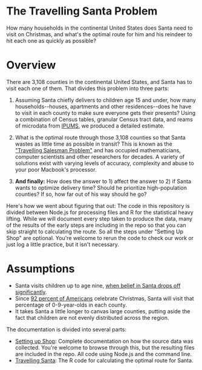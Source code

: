 # The Travelling Santa Problem

How many households in the continental United States does Santa need to visit on Christmas, and what's the optimal route for him and his reindeer to hit each one as quickly as possible?

# Overview
There are 3,108 counties in the continental United States, and Santa has to visit each one of them. That divides this problem into three parts:

1. Assuming Santa chiefly delivers to children age 15 and under, how many households--houses, apartments and other residences--does he have to visit in each county to make sure everyone gets their presents? Using a combination of Census tables, granular Census tract data, and reams of microdata from [IPUMS](https://www.ipums.org/), we produced a detailed estimate.

2. What is the optimal route through those 3,108 counties so that Santa wastes as little time as possible in transit? This is known as the ["Travelling Salesman Problem"](https://en.wikipedia.org/wiki/Travelling_salesman_problem) and has occupied mathematicians, computer scientists and other researchers for decades. A variety of solutions exist with varying levels of accuracy, complexity and abuse to your poor Macbook's processor.

3. **And finally:** How does the answer to 1) affect the answer to 2) if Santa wants to optimize delivery time? Should he prioritize high-population counties? If so, how far out of his way should he go?

Here's how we went about figuring that out: The code in this repository is divided between Node.js for processing files and R for the statistical heavy lifting. While we will document every step taken to produce the data, many of the results of the early steps are including in the repo so that you can skip straight to calculating the route. So all the steps under "Setting Up Shop" are optional. You're welcome to rerun the code to check our work or just log a little practice, but it isn't necessary.

# Assumptions
+ Santa visits children up to age nine, [when belief in Santa drops off significantly](https://www.theatlantic.com/health/archive/2014/12/when-do-kids-stop-believing-in-santa/383958/).
+ Since [92 percent of Americans](http://www.pewresearch.org/fact-tank/2015/12/21/5-facts-about-christmas-in-america/) celebrate Christmas, Santa will visit that percentage of 0-9-year-olds in each county.
+ It takes Santa a little longer to canvas large counties, putting aside the fact that children are not evenly distributed across the region.

The documentation is divided into several parts:
+ [Setting up Shop](docs/data.md): Complete documentation on how the source data was collected. You're welcome to browse through this, but the resulting files are included in the repo. All code using Node.js and the command line.
+ [Travelling Santa](docs/TSP.md): The R code for calculating the optimal route for Santa.


